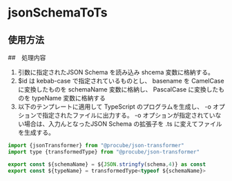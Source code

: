 # jsonSchemaToTs

## 使用方法


##　処理内容

1. 引数に指定されたJSON Schema を読み込み shcema 変数に格納する。
2. $id は kebab-case で指定されているものとし、 basename を CamelCase に変換したものを schemaName 変数に格納し、 PascalCase に変換したものを typeName 変数に格納する
3. 以下のテンプレートに適用して TypeScript のプログラムを生成し、 -o オプションで指定されたファイルに出力する。 -o オプションが指定されていない場合は、入力んとなったJSON Schema の拡張子を .ts に変えてファイルを生成する。

```javascript
import {jsonTransformer} from "@procube/json-transformer"
import type {transformedType} from "@procube/json-transformer"

export const ${schemaName} = ${JSON.stringfy(schema,4)} as const
export const ${typeName} = transformedType<typeof ${schemaName}>


```
